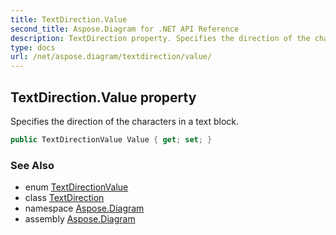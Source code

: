 ```yaml
---
title: TextDirection.Value
second_title: Aspose.Diagram for .NET API Reference
description: TextDirection property. Specifies the direction of the characters in a text block
type: docs
url: /net/aspose.diagram/textdirection/value/
---
```

## TextDirection.Value property

Specifies the direction of the characters in a text block.

```csharp
public TextDirectionValue Value { get; set; }
```

### See Also

* enum [TextDirectionValue](../../textdirectionvalue/)
* class [TextDirection](../)
* namespace [Aspose.Diagram](../../textdirection/)
* assembly [Aspose.Diagram](../../../)



